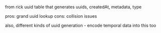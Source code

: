 from rick
uuid table that generates uuids, createdAt, metadata, type

pros: grand uuid lookup
cons: collision issues


also, different kinds of uuid generation - encode temporal data into this too



